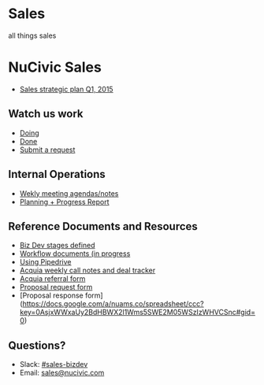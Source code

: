 # Sales
all things sales
# NuCivic Sales


* [Sales strategic plan Q1, 2015](https://)

## Watch us work
* [Doing](https://github.com/NuCivic/sales/issues) 
* [Done](https://github.com/NuCivic/sales/issues?q=is%3Aissue+is%3Aclosed)
* [Submit a request](https://github.com/NuCivic/sales/issues/new)

## Internal Operations
* [Wekly meeting agendas/notes](https://docs.google.com/a/nuams.co/document/d/1Q0uWVLBaLJWCI05_vF0kKyM0YMQJuySjo82f0zecobI/edit)
* [Planning + Progress Report](https://docs.google.com/a/nuams.co/spreadsheet/ccc?key=0AsjxWWxaUy2BdFE2QzBoLUplZnN1NmxHSURRMlVaNnc#gid=5)

## Reference Documents and Resources
* [Biz Dev stages defined](https://docs.google.com/a/nuams.co/spreadsheets/d/1ZNhy_Q7jhNB3NTQJJYgYb5JwL8PW6H2O-wgn_AL9OYo/edit#gid=0)
* [Workflow documents (in progress](https://docs.google.com/a/nuams.co/spreadsheets/d/1lnLxxEb7oAxq24fcsCBR94xt5vZNpyd72gqkXJ0s6OI/edit#gid=1875393439)
* [Using Pipedrive](https://drive.google.com/drive/u/2/#folders/0B1Z4HMI7C1J9alI1OHEzcS1LOVE/0B-nu2kYrx79_eDRGR2UxOTlSUmM/0B-nu2kYrx79_MENjN3BQdzdQdDg/0B-nu2kYrx79_UXd3ZDV5MEo1M1U/0B8jxWWxaUy2BUmpfUlBsWVJwN0U/0B8jxWWxaUy2BYWtxWTNCaktMWjQ)
* [Acquia weekly call notes and deal tracker](https://docs.google.com/a/nuams.co/document/d/19yZ1kSUFjyjMbZNWNzeuCgcmzClVxxejqQZJVe2uIKg/edit)
* [Acquia referral form](http://go.acquia.com/deal-reg.html)
* [Proposal request form](https://docs.google.com/a/nuams.co/forms/d/1_ZcocREM1mLSE1gQ1n3FxoPW-GP6UYLzyVHXUoWiew0/edit)
* [Proposal response form] (https://docs.google.com/a/nuams.co/spreadsheet/ccc?key=0AsjxWWxaUy2BdHBWX2l1Wms5SWE2M05WSzIzWHVCSnc#gid=0)

## Questions?
* Slack: [#sales-bizdev](https://nucivic.slack.com/messages/sales-bizdev/)
* Email: [sales@nucivic.com](mailto:sales@nucivic.com)


